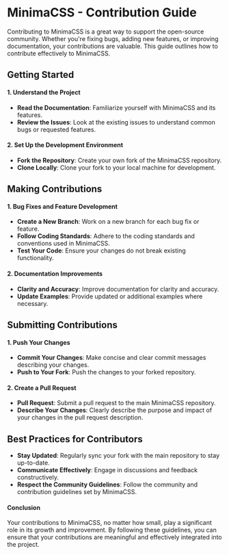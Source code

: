# MinimaCSS - Contribution Guide

Contributing to MinimaCSS is a great way to support the open-source community. Whether you're fixing bugs, adding new features, or improving documentation, your contributions are valuable. This guide outlines how to contribute effectively to MinimaCSS.

## Getting Started

#### 1. Understand the Project

- **Read the Documentation**: Familiarize yourself with MinimaCSS and its features.
- **Review the Issues**: Look at the existing issues to understand common bugs or requested features.

#### 2. Set Up the Development Environment

- **Fork the Repository**: Create your own fork of the MinimaCSS repository.
- **Clone Locally**: Clone your fork to your local machine for development.

## Making Contributions

#### 1. Bug Fixes and Feature Development

- **Create a New Branch**: Work on a new branch for each bug fix or feature.
- **Follow Coding Standards**: Adhere to the coding standards and conventions used in MinimaCSS.
- **Test Your Code**: Ensure your changes do not break existing functionality.

#### 2. Documentation Improvements

- **Clarity and Accuracy**: Improve documentation for clarity and accuracy.
- **Update Examples**: Provide updated or additional examples where necessary.

## Submitting Contributions

#### 1. Push Your Changes

- **Commit Your Changes**: Make concise and clear commit messages describing your changes.
- **Push to Your Fork**: Push the changes to your forked repository.

#### 2. Create a Pull Request

- **Pull Request**: Submit a pull request to the main MinimaCSS repository.
- **Describe Your Changes**: Clearly describe the purpose and impact of your changes in the pull request description.

## Best Practices for Contributors

- **Stay Updated**: Regularly sync your fork with the main repository to stay up-to-date.
- **Communicate Effectively**: Engage in discussions and feedback constructively.
- **Respect the Community Guidelines**: Follow the community and contribution guidelines set by MinimaCSS.

#### Conclusion

Your contributions to MinimaCSS, no matter how small, play a significant role in its growth and improvement. By following these guidelines, you can ensure that your contributions are meaningful and effectively integrated into the project.
